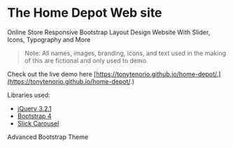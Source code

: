 # The Home Depot Web site

Online Store Responsive Bootstrap Layout Design Website With Slider, Icons, Typography and More

> Note: All names, images, branding, icons, and text used in the making of this are fictional and only used to demo.

Check out the live demo here [https://tonytenorio.github.io/home-depot/.](https://tonytenorio.github.io/home-depot/.)

Libraries used:

- [jQuery 3.2.1](http://jquery.com/)
- [Bootstrap 4](https://v4-alpha.getbootstrap.com/)
- [Slick Carousel](https://kenwheeler.github.io/slick/)

Advanced Bootstrap Theme